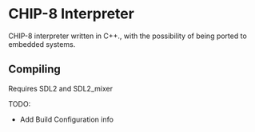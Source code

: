 # CHIP-8 Interpreter
CHIP-8 interpreter written in C++., with the possibility of being ported to embedded systems.

## Compiling
Requires SDL2 and SDL2_mixer

TODO:
* Add Build Configuration info
